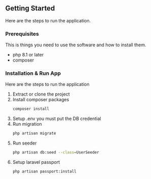 ## Getting Started

Here are the steps to run the application.

### Prerequisites

This is things you need to use the software and how to install them.

- php 8.1 or later
- composer

### Installation & Run App

Here are the steps to run the application

1. Extract or clone the project
2. Install composer packages
   ```sh
   composer install
   ```
3. Setup .env you must put the DB credential
4. Run migration
   ```sh
   php artisan migrate
   ```
5. Run seeder
   ```sh
   php artisan db:seed --class=UserSeeder
   ```
6. Setup laravel passport
   ```sh
   php artisan passport:install
   ```